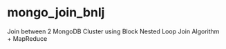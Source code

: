 # mongo_join_bnlj

Join between 2 MongoDB Cluster using Block Nested Loop Join Algorithm + MapReduce

